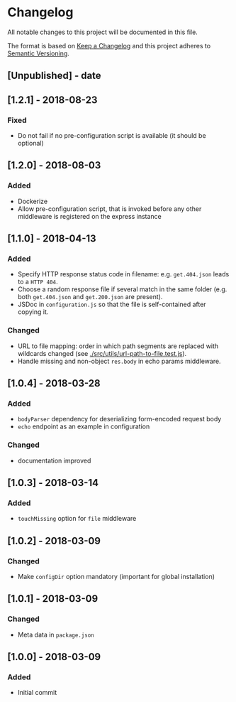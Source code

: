 # Changelog
All notable changes to this project will be documented in this file.

The format is based on [Keep a Changelog](http://keepachangelog.com/en/1.0.0/)
and this project adheres to [Semantic Versioning](http://semver.org/spec/v2.0.0.html).

## [Unpublished] - date

## [1.2.1] - 2018-08-23
### Fixed
- Do not fail if no pre-configuration script is available (it should be optional)

## [1.2.0] - 2018-08-03
### Added
- Dockerize
- Allow pre-configuration script, that is invoked before any other middleware is registered on the express instance

## [1.1.0] - 2018-04-13
### Added
- Specify HTTP response status code in filename: e.g. `get.404.json` leads to a `HTTP 404`.
- Choose a random response file if several match in the same folder (e.g. both `get.404.json` and `get.200.json` are present).
- JSDoc in `configuration.js` so that the file is self-contained after copying it.

### Changed
- URL to file mapping: order in which path segments are replaced with wildcards changed (see [./src/utils/url-path-to-file.test.js](`url-path-to-file.test.js`)).
- Handle missing and non-object `res.body` in echo params middleware.

## [1.0.4] - 2018-03-28
### Added
- `bodyParser` dependency for deserializing form-encoded request body
- `echo` endpoint as an example in configuration

### Changed
- documentation improved

## [1.0.3] - 2018-03-14
### Added
- `touchMissing` option for `file` middleware

## [1.0.2] - 2018-03-09
### Changed
- Make `configDir` option mandatory (important for global installation)

## [1.0.1] - 2018-03-09
### Changed
- Meta data in `package.json`

## [1.0.0] - 2018-03-09
### Added
- Initial commit
